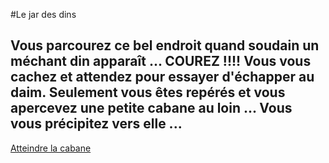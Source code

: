 #Le jar des dins
## Vous parcourez ce bel endroit quand soudain un méchant din apparaît ... COUREZ !!!! Vous vous cachez et attendez pour essayer d'échapper au daim. Seulement vous êtes repérés et vous apercevez une petite cabane au loin ... Vous vous précipitez vers elle ...

[Atteindre la cabane](les_chiottes_du_gobelin.md)
